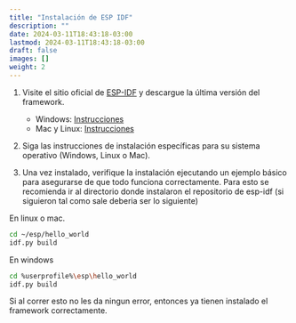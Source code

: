 ```yaml
---
title: "Instalación de ESP IDF"
description: ""
date: 2024-03-11T18:43:18-03:00
lastmod: 2024-03-11T18:43:18-03:00
draft: false
images: []
weight: 2
---
```

1. Visite el sitio oficial de [ESP-IDF](https://docs.espressif.com/projects/esp-idf/en/latest/esp32/get-started/) y descargue la última versión del framework.

    - Windows: [Instrucciones](https://docs.espressif.com/projects/esp-idf/en/latest/esp32/get-started/windows-setup.html)
    - Mac y Linux: [Instrucciones](https://docs.espressif.com/projects/esp-idf/en/latest/esp32/get-started/linux-macos-setup.html)

2. Siga las instrucciones de instalación específicas para su sistema operativo (Windows, Linux o Mac).

3. Una vez instalado, verifique la instalación ejecutando un ejemplo básico para asegurarse de que todo funciona correctamente. Para esto se recomienda ir al directorio donde instalaron el repositorio de esp-idf (si siguieron tal como sale deberia ser lo siguiente)

En linux o mac.

```bash
cd ~/esp/hello_world
idf.py build
```

En windows

```bash
cd %userprofile%\esp\hello_world
idf.py build
```

Si al correr esto no les da ningun error, entonces ya tienen instalado el framework correctamente.